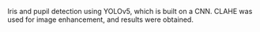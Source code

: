 Iris and pupil detection using YOLOv5, which is built on a CNN. CLAHE was used for image enhancement, and results were obtained.

